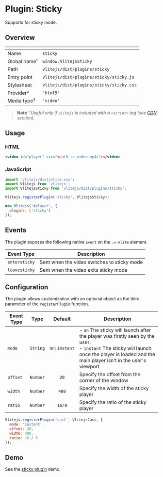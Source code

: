 # Plugin: Sticky

Supports for sticky mode.

## Overview

| <!-- -->          | <!-- -->                                 |
| ----------------- | ---------------------------------------- |
| Name              | `sticky`                                 |
| Global name&sup1; | `window.VlitejsSticky`                   |
| Path              | `vlitejs/dist/plugins/sticky`            |
| Entry point       | `vlitejs/dist/plugins/sticky/sticky.js`  |
| Stylesheet        | `vlitejs/dist/plugins/sticky/sticky.css` |
| Provider&sup2;    | `'html5'`                                |
| Media type&sup3;  | `'video'`                                |

> **Note** _&sup1; Useful only if `vLitejs` is included with a `<script>` tag (see [CDN](../../../README.md#CDN) section)._

## Usage

### HTML

```html
<video id="player" src="<path_to_video_mp4>"></video>
```

### JavaScript

```js
import 'vlitejs/dist/vlite.css';
import Vlitejs from 'vlitejs';
import VlitejsSticky from 'vlitejs/dist/plugins/sticky';

Vlitejs.registerPlugin('sticky', VlitejsSticky);

new Vlitejs('#player', {
  plugins: ['sticky']
});
```

## Events

The plugin exposes the following native `Event` on the `.v-vlite` element.

| Event Type    | Description                                 |
| ------------- | ------------------------------------------- |
| `entersticky` | Sent when the video switches to sticky mode |
| `leavesticky` | Sent when the video exits sticky mode       |

## Configuration

The plugin allows customization with an optional object as the third parameter of the `registerPlugin` function.

| Event Type |   Type   |    Default    | Description                                                                                                                                                                                    |
| ---------- | :------: | :-----------: | ---------------------------------------------------------------------------------------------------------------------------------------------------------------------------------------------- |
| `mode`     | `String` | `on\|instant` | - `on` The sticky will launch after the player was firstly seen by the user.<br>- `instant` The sticky will launch once the player is loaded and the main player isn't in the user's viewport. |
| `offset`   | `Number` |     `20`      | Specify the offset from the corner of the window                                                                                                                                               |
| `width`    | `Number` |     `400`     | Specify the width of the sticky player                                                                                                                                                         |
| `ratio`    | `Number` |    `16/9`     | Specify the ratio of the sticky player                                                                                                                                                         |

```js
Vlitejs.registerPlugin('cast', VlitejsCast, {
  mode: 'instant',
  offset: 20,
  width: 400,
  ratio: 16 / 9
});
```

## Demo

See the [sticky plugin](TODO) demo.
